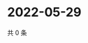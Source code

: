 # 2022-05-29

共 0 条

<!-- BEGIN WEIBO -->
<!-- 最后更新时间 Sun May 29 2022 23:01:07 GMT+0800 (China Standard Time) -->

<!-- END WEIBO -->
